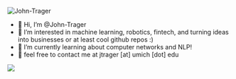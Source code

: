 <p align="left"> <img src="https://komarev.com/ghpvc/?username=John-Trager&label=Profile%20views&color=0e75b6&style=flat" alt="John-Trager" /> </p>

- 👋 Hi, I’m @John-Trager
- 👀 I’m interested in machine learning, robotics, fintech, and turning ideas into businesses or at least cool github repos :)
- 🔨 I’m currently learning about computer networks and NLP!
- 💭 feel free to contact me at jtrager [at] umich [dot] edu

<!---
John-Trager/John-Trager is a ✨ special ✨ repository because its `README.md` (this file) appears on your GitHub profile.
You can click the Preview link to take a look at your changes.

- for github analytics use: https://yhype.me/dashboard
--->
![](https://hit.yhype.me/github/profile?user_id=44687241)
